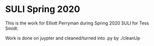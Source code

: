 # SULI Spring 2020 

This is the work for Elliott Perryman during Spring 2020 SULI for Tess Smidt.

Work is done on juypter and cleaned/turned into .py by ./cleanUp

